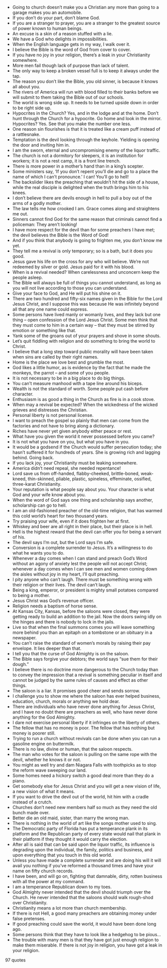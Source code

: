  - Going to church doesn’t make you a Christian any more than going to a garage makes you an automobile.
 - If you don’t do your part, don’t blame God.
 - If you are a stranger to prayer, you are a stranger to the greatest source of power known to human beings.
 - An excuse is a skin of a reason stuffed with a lie.
 - We have a God who delights in impossibilities.
 - When the English language gets in my way, I walk over it.
 - I believe the Bible is the word of God from cover to cover.
 - If you have no joy in your religion, there’s a leak in your Christianity somewhere.
 - More men fail though lack of purpose than lack of talent.
 - The only way to keep a broken vessel full is to keep it always under the tap.
 - The reason you don’t like the Bible, you old sinner, is because it knows all about you.
 - The rivers of America will run with blood filled to their banks before we will submit to them taking the Bible out of our schools.
 - The world is wrong side up. It needs to be turned upside down in order to be right side up.
 - Hypocrites in the Church? Yes, and in the lodge and at the home. Don’t hunt through the Church for a hypocrite. Go home and look in the mirror. Hypocrites? Yes. See that you make the number one less.
 - One reason sin flourishes is that it is treated like a cream puff instead of a rattlesnake.
 - Temptation is the devil looking through the keyhole. Yielding is opening the door and inviting him in.
 - I am the sworn, eternal and uncompromising enemy of the liquor traffic.
 - The church is not a dormitory for sleepers, it is an institution for workers; it is not a rest camp, it is a front line trench.
 - There is more power in a mother’s hand than in a king’s scepter.
 - Some ministers say, ‘If you don’t repent you’ll die and go to a place the name of which I can’t pronounce.’ I can! You’ll go to hell!
 - The backslider likes the preaching that wouldn’t hit the side of a house, while the real disciple is delighted when the truth brings him to his knees.
 - I don’t believe there are devils enough in hell to pull a boy out of the arms of a godly mother.
 - The law tells me how crooked I am. Grace comes along and straightens me out.
 - Sinners cannot find God for the same reason that criminals cannot find a policeman: They aren’t looking!
 - I have more respect for the devil than for some preachers I have met; the devil believes the Bible is the Word of God!
 - And if you think that anybody is going to frighten me, you don’t know me yet.
 - They tell me a revival is only temporary; so is a bath, but it does you good.
 - Jesus gave his life on the cross for any who will believe. We’re not redeemed by silver or gold. Jesus paid for it with his blood.
 - When is a revival needed? When carelessness and unconcern keep the people asleep.
 - The Bible will always be full of things you cannot understand, as long as you will not live according to those you can understand.
 - Give your face to God, and He will put his shine on it.
 - There are two hundred and fifty-six names given in the Bible for the Lord Jesus Christ, and I suppose this was because He was infinitely beyond all that any one name could express.
 - Some persons have lived manly or womanly lives, and they lack but one thing – open confession of the Lord Jesus Christ. Some men think that they must come to him in a certain way – that they must be stirred by emotion or something like that.
 - Yank some of the groans out of your prayers and shove in some shouts.
 - Let’s quit fiddling with religion and do something to bring the world to Christ.
 - I believe that a long step toward public morality will have been taken when sins are called by their right names.
 - Home is the place we love best and grumble the most.
 - God likes a little humor, as is evidence by the fact that he made the monkeys, the parrot – and some of you people.
 - It is not necessary to be in a big place to do big things.
 - You can’t measure manhood with a tape line around his biceps.
 - Wealth is not the standard of worth. Some people put cash before character.
 - Enthusiasm is as good a thing in the Church as fire is in a cook stove.
 - When may a revival be expected? When the wickedness of the wicked grieves and distresses the Christian.
 - Personal liberty is not personal license.
 - I want to preach the gospel so plainly that men can come from the factories and not have to bring along a dictionary.
 - Riches have never yet given anybody either peace or rest.
 - What have you given the world it never possessed before you came?
 - It is not what you have on you, but what you have in you.
 - It would be a godsend if the Church would suffer persecution today; she hasn’t suffered it for hundreds of years. She is growing rich and lagging behind. Going back.
 - If you lack joy, your Christianity must be leaking somewhere.
 - America didn’t need repeal, she needed repentance!
 - Lord save us from off-handed, flabby-cheeked, brittle-boned, weak-kneed, thin-skinned, pliable, plastic, spineless, effeminate, ossified, three-karat Christianity.
 - Your reputation is what people say about you. Your character is what God and your wife know about you.
 - When the word of God says one thing and scholarship says another, scholarship can go to hell.
 - I am an old-fashioned preacher of the old-time religion, that has warmed this cold world’s heart for two thousand years.
 - Try praising your wife, even if it does frighten her at first.
 - Whiskey and beer are all right in their place, but their place is in hell.
 - Hell is the highest reward that the devil can offer you for being a servant of his.
 - The devil says I’m out, but the Lord says I’m safe.
 - Conversion is a complete surrender to Jesus. It’s a willingness to do what he wants you to do.
 - Whenever a day comes when I can stand and preach God’s Word without an agony of anxiety lest the people will not accept Christ; whenever a day comes when I can see men and women coming down the aisles without joy in my heart, I’ll quit preaching.
 - I pity anyone who can’t laugh. There must be something wrong with their religion or their lives. The devil can’t laugh.
 - Being a king, emperor, or president is mighty small potatoes compared to being a mother.
 - Jesus Christ was God’s revenue officer.
 - Religion needs a baptism of horse sense.
 - At Kansas City, Kansas, before the saloons were closed, they were getting ready to build an addition to the jail. Now the doors swing idly on the hinges and there is nobody to lock in the jails.
 - Live so that when the final summons comes you will leave something more behind you than an epitaph on a tombstone or an obituary in a newspaper.
 - You can’t raise the standard of women’s morals by raising their pay envelope. It lies deeper than that.
 - I tell you that the curse of God Almighty is on the saloon.
 - The Bible says forgive your debtors; the world says “sue them for their dough.”
 - I believe there is no doctrine more dangerous to the Church today than to convey the impression that a revival is something peculiar in itself and cannot be judged by the same rules of causes and effect as other things.
 - The saloon is a liar. It promises good cheer and sends sorrow.
 - I challenge you to show me where the saloon has ever helped business, education, church, morals or anything we hold dear.
 - There are individuals who have never done anything for Jesus Christ, and I have no doubt there are preachers as well, who have never done anything for the God Almighty.
 - I dare not exercise personal liberty if it infringes on the liberty of others.
 - The fellow that has no money is poor. The fellow that has nothing but money is poorer still.
 - Trying to run a church without revivals can be done when you can run a gasoline engine on buttermilk.
 - There is no law, divine or human, that the saloon respects.
 - The man who votes for the saloon is pulling on the same rope with the devil, whether he knows it or not.
 - You might as well try and dam Niagara Falls with toothpicks as to stop the reform wave sweeping our land.
 - Some homes need a hickory switch a good deal more than they do a piano.
 - Get somebody else for Jesus Christ and you will get a new vision of life, a new vision of what it means.
 - If you want to drive the devil out of the world, hit him with a cradle instead of a crutch.
 - Churches don’t need new members half so much as they need the old bunch made over.
 - Better die an old maid, sister, than marry the wrong man.
 - There is nothing in the world of art like the songs mother used to sing.
 - The Democratic party of Florida has put a temperance plank in its platform and the Republican party of every state would nail that plank in their platform if they thought it would carry the election.
 - After all is said that can be said upon the liquor traffic, its influence is degrading upon the individual, the family, politics and business, and upon everything that you touch in this old world.
 - Unless you have made a complete surrender and are doing his will it will avail you nothing if you’ve reformed a thousand times and have your name on fifty church records.
 - I have been, and will go on, fighting that damnable, dirty, rotten business with all the power at my command.
 - I am a temperance Republican down to my toes.
 - God Almighty never intended that the devil should triumph over the Church. He never intended that the saloons should walk rough-shod over Christianity.
 - Christianity means a lot more than church membership.
 - If there is not Hell, a good many preachers are obtaining money under false pretenses.
 - If good preaching could save the world, it would have been done long ago.
 - Some persons think that they have to look like a hedgehog to be pious...
 - The trouble with many men is that they have got just enough religion to make them miserable. If there is not joy in religion, you have got a leak in your religion.

97 quotes